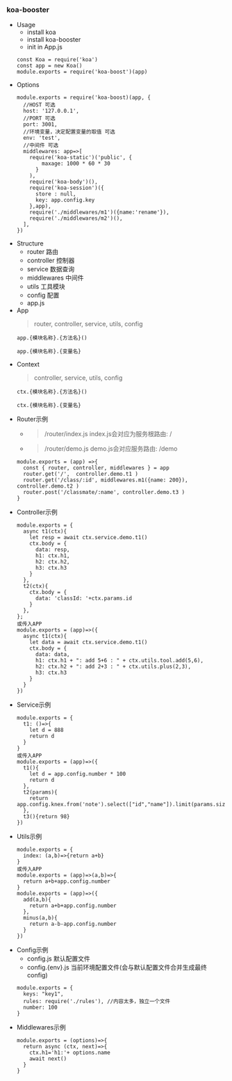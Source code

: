 ### koa-booster
- Usage
  - install koa
  - install koa-booster
  - init in App.js
  ```
  const Koa = require('koa')
  const app = new Koa()
  module.exports = require('koa-boost')(app)
  ```
- Options
  ```
  module.exports = require('koa-boost)(app, {
    //HOST 可选
    host: '127.0.0.1', 
    //PORT 可选
    port: 3001,
    //环境变量，决定配置变量的取值 可选
    env: 'test',
    //中间件 可选
    middlewares: app=>[
      require('koa-static')('public', {
          maxage: 1000 * 60 * 30
        }
      ),
      require('koa-body')(),
      require('koa-session')({
        store : null,
        key: app.config.key
      },app),
      require('./middlewares/m1')({name:'rename'}),
      require('./middlewares/m2')(),
    ],
  })
  ```
- Structure
  - router 路由
  - controller 控制器
  - service 数据查询
  - middlewares 中间件
  - utils 工具模块
  - config 配置
  - app.js
- App
  > router, controller, service, utils, config
  ```
  app.{模块名称}.{方法名}()

  app.{模块名称}.{变量名}
  ```
- Context
  > controller, service, utils, config
  ```
  ctx.{模块名称}.{方法名}()

  ctx.{模块名称}.{变量名}
  ```
- Router示例
  - > /router/index.js index.js会对应为服务根路由: /
  - > /router/demo.js demo.js会对应服务路由: /demo
  ```
  module.exports = (app) =>{
    const { router, controller, middlewares } = app
    router.get('/',  controller.demo.t1 )
    router.get('/class/:id', middlewares.m1({name: 200}), controller.demo.t2 )
    router.post('/classmate/:name', controller.demo.t3 )
  }
  ```
- Controller示例
  ```
  module.exports = {
    async t1(ctx){
      let resp = await ctx.service.demo.t1()
      ctx.body = {
        data: resp,
        h1: ctx.h1,
        h2: ctx.h2,
        h3: ctx.h3
      }
    },
    t2(ctx){
      ctx.body = {
        data: 'classId: '+ctx.params.id
      }
    },
  };
  或传入APP
  module.exports = (app)=>({
    async t1(ctx){
      let data = await ctx.service.demo.t1()
      ctx.body = {
        data: data,
        h1: ctx.h1 + ": add 5+6 : " + ctx.utils.tool.add(5,6),
        h2: ctx.h2 + ": add 2+3 : " + ctx.utils.plus(2,3),
        h3: ctx.h3
      }
    }
  })
  ```
- Service示例
  ```
  module.exports = {
    t1: ()=>{
      let d = 888
      return d
    }
  }
  或传入APP
  module.exports = (app)=>({
    t1(){
      let d = app.config.number * 100
      return d
    },
    t2(params){
      return app.config.knex.from('note').select(["id","name"]).limit(params.size)
    },
    t3(){return 98}
  })
  ```
- Utils示例
  ```
  module.exports = {
    index: (a,b)=>{return a+b}
  }
  或传入APP
  module.exports = (app)=>(a,b)=>{
    return a+b+app.config.number
  }
  module.exports = (app)=>({
    add(a,b){
      return a+b+app.config.number
    },
    minus(a,b){
      return a-b-app.config.number
    }
  })
  ```
- Config示例
  - config.js 默认配置文件
  - config.{env}.js 当前环境配置文件(会与默认配置文件合并生成最终config)
  ```
  module.exports = {
    keys: "key1",
    rules: require('./rules'), //内容太多，独立一个文件
    number: 100
  }
  ```
- Middlewares示例
  ```
  module.exports = (options)=>{
    return async (ctx, next)=>{
      ctx.h1='h1:'+ options.name
      await next()
    }
  }
  ```